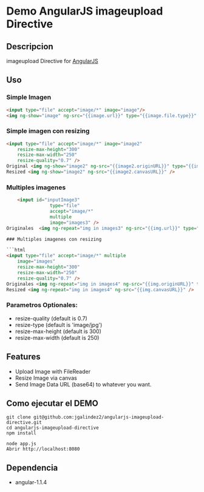 Demo AngularJS imageupload Directive
===============================

## Descripcion

imageupload Directive for [AngularJS](http://angularjs.org/)

## Uso

### Simple Imagen

```html
<input type="file" accept="image/*" image="image"/>
<img ng-show="image" ng-src="{{image.url}}" type="{{image.file.type}}" />
```

### Simple imagen con resizing

```html
<input type="file" accept="image/*" image="image2"
    resize-max-height="300"
    resize-max-width="250"
    resize-quality="0.7" />
Original <img ng-show="image2" ng-src="{{image2.originURL}}" type="{{image2.type}}" />
Resized <img ng-show="image2" ng-src="{{image2.canvasURL}}" />
```

### Multiples imagenes

```html
    <input id="inputImage3" 
                type="file" 
                accept="image/*" 
                multiple
                image="images3" />
Originales  <img ng-repeat="img in images3" ng-src="{{img.url}}" type="{{img.file.type}}"/>

### Multiples imagenes con resizing

```html
<input type="file" accept="image/*" multiple
    image="images"
    resize-max-height="300"
    resize-max-width="250"
    resize-quality="0.7" />
Originales <img ng-repeat="img in images4" ng-src="{{img.originURL}}" type="{{img.type}}"/>
Resized <img ng-repeat="img in images4" ng-src="{{img.canvasURL}}" />
```

### Parametros Optionales: 

- resize-quality (default is 0.7)
- resize-type (default is 'image/jpg')
- resize-max-height (default is 300)
- resize-max-width (default is 250)


## Features

- Upload Image with FileReader
- Resize Image via canvas
- Send Image Data URL (base64) to whatever you want.

## Como ejecutar el DEMO

```Shell
git clone git@github.com:jgalindez2/angularjs-imageupload-directive.git
cd angularjs-imageupload-directive
npm install

node app.js
Abrir http://localhost:8080
```

## Dependencia

- angular-1.1.4



